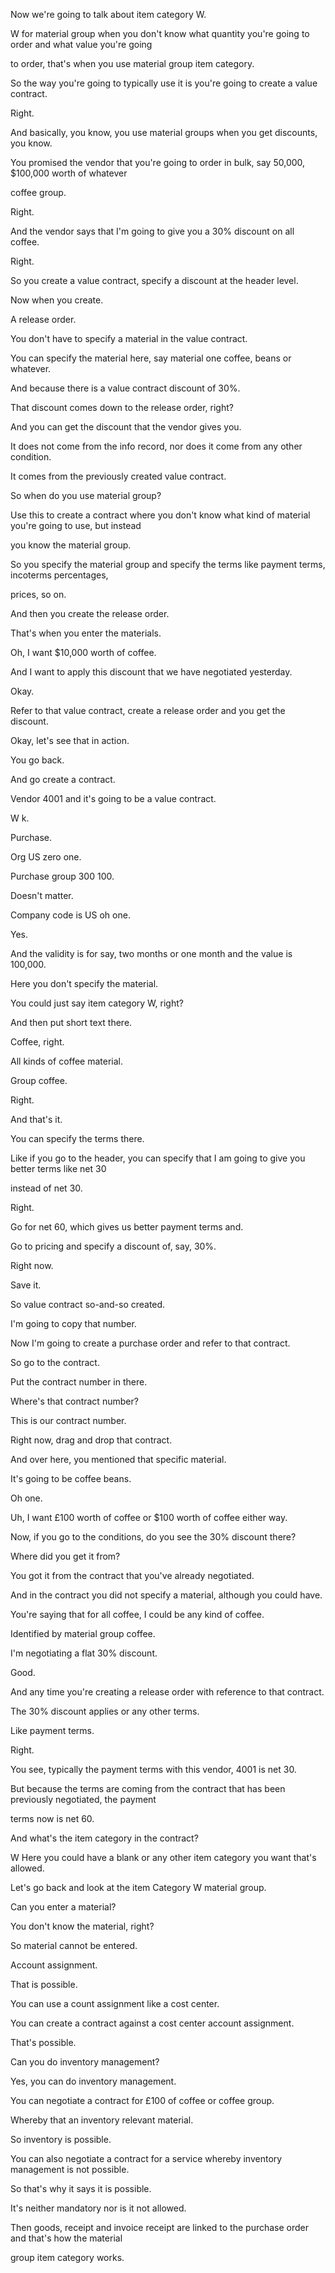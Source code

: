  
Now we're going to talk about item category W.

W for material group when you don't know what quantity you're going to order and what value you're going

to order, that's when you use material group item category.

So the way you're going to typically use it is you're going to create a value contract.

Right.

And basically, you know, you use material groups when you get discounts, you know.

You promised the vendor that you're going to order in bulk, say 50,000, $100,000 worth of whatever

coffee group.

Right.

And the vendor says that I'm going to give you a 30% discount on all coffee.

Right.

So you create a value contract, specify a discount at the header level.

Now when you create.

A release order.

You don't have to specify a material in the value contract.

You can specify the material here, say material one coffee, beans or whatever.

And because there is a value contract discount of 30%.

That discount comes down to the release order, right?

And you can get the discount that the vendor gives you.

It does not come from the info record, nor does it come from any other condition.

It comes from the previously created value contract.

So when do you use material group?

Use this to create a contract where you don't know what kind of material you're going to use, but instead

you know the material group.

So you specify the material group and specify the terms like payment terms, incoterms percentages,

prices, so on.

And then you create the release order.

That's when you enter the materials.

Oh, I want $10,000 worth of coffee.

And I want to apply this discount that we have negotiated yesterday.

Okay.

Refer to that value contract, create a release order and you get the discount.

Okay, let's see that in action.

You go back.

And go create a contract.

Vendor 4001 and it's going to be a value contract.

W k.

Purchase.

Org US zero one.

Purchase group 300 100.

Doesn't matter.

Company code is US oh one.

Yes.

And the validity is for say, two months or one month and the value is 100,000.

Here you don't specify the material.

You could just say item category W, right?

And then put short text there.

Coffee, right.

All kinds of coffee material.

Group coffee.

Right.

And that's it.

You can specify the terms there.

Like if you go to the header, you can specify that I am going to give you better terms like net 30

instead of net 30.

Right.

Go for net 60, which gives us better payment terms and.

Go to pricing and specify a discount of, say, 30%.

Right now.

Save it.

So value contract so-and-so created.

I'm going to copy that number.

Now I'm going to create a purchase order and refer to that contract.

So go to the contract.

Put the contract number in there.

Where's that contract number?

This is our contract number.

Right now, drag and drop that contract.

And over here, you mentioned that specific material.

It's going to be coffee beans.

Oh one.

Uh, I want £100 worth of coffee or $100 worth of coffee either way.

Now, if you go to the conditions, do you see the 30% discount there?

Where did you get it from?

You got it from the contract that you've already negotiated.

And in the contract you did not specify a material, although you could have.

You're saying that for all coffee, I could be any kind of coffee.

Identified by material group coffee.

I'm negotiating a flat 30% discount.

Good.

And any time you're creating a release order with reference to that contract.

The 30% discount applies or any other terms.

Like payment terms.

Right.

You see, typically the payment terms with this vendor, 4001 is net 30.

But because the terms are coming from the contract that has been previously negotiated, the payment

terms now is net 60.

And what's the item category in the contract?

W Here you could have a blank or any other item category you want that's allowed.

Let's go back and look at the item Category W material group.

Can you enter a material?

You don't know the material, right?

So material cannot be entered.

Account assignment.

That is possible.

You can use a count assignment like a cost center.

You can create a contract against a cost center account assignment.

That's possible.

Can you do inventory management?

Yes, you can do inventory management.

You can negotiate a contract for £100 of coffee or coffee group.

Whereby that an inventory relevant material.

So inventory is possible.

You can also negotiate a contract for a service whereby inventory management is not possible.

So that's why it says it is possible.

It's neither mandatory nor is it not allowed.

Then goods, receipt and invoice receipt are linked to the purchase order and that's how the material

group item category works.